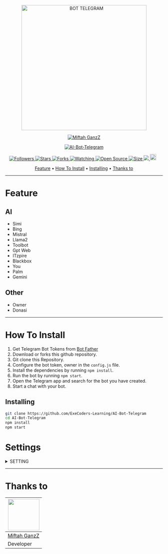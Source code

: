 <p align="center">
<img src="https://encrypted-tbn0.gstatic.com/images?q=tbn:ANd9GcS0uzFzEpGE1pH5fwJSbPCVF5t_piVbNDIcc6fkIIrzD9s2G1iQZHJYvoKzBjNM0d-_YGU&usqp=CAU" alt="BOT TELEGRAM" width="400"/>

 <p align="center">
    <a href="#">
        <img
            src="https://readme-typing-svg.herokuapp.com?size=15&width=280&lines=AI+ChatBot+Created+By+Miftah+🌐"
            alt="Miftah GanzZ"
        />
    </a>
</p>

  
</p>
<p align="center">
<a href="#">
<img title="AI-Bot-Telegram" src="https://img.shields.io/badge/Bot-Telegram-green?colorA=%23ff0000&colorB=%23017e40&style=for-the-badge">
</a>
  </p>

<p align="center">

<a href="https://github.com/ExeCoders-Learning/followers">
<img title="Followers" src="https://img.shields.io/github/followers/ExeCoders-Learning?color=red&style=flat-square">
</a>

<a href="https://github.com/ExeCoders-Learning/AI-Bot-Telegram/stargazers/">
<img title="Stars" src="https://img.shields.io/github/stars/ExeCoders-Learning/AI-Bot-Telegram?color=blue&style=flat-square">
</a
>
<a href="https://github.com/ExeCoders-Learning/AI-Bot-Telegram/network/members">
<img title="Forks" src="https://img.shields.io/github/forks/ExeCoders-Learning/AI-Bot-Telegram?color=red&style=flat-square">
</a>

<a href="https://github.com/ExeCoders-Learning/AI-Bot-Telegram/watchers">
<img title="Watching" src="https://img.shields.io/github/watchers/ExeCoders-Learning/AI-Bot-Telegram?label=Watchers&color=blue&style=flat-square">
</a>

<a href="https://github.com/ExeCoders-Learning/AI-Bot-Telegram">
<img title="Open Source" src="https://badges.frapsoft.com/os/v2/open-source.svg?v=103">
</a>

<a href="https://github.com/ExeCoders-Learning/AI-Bot-Telegram">
<img title="Size" src="https://img.shields.io/github/repo-size/ExeCoders-Learning/AI-Bot-Telegram?style=flat-square&color=green">
</a>
<a href="https://hits.seeyoufarm.com">
<img src="https://hits.seeyoufarm.com/api/count/incr/badge.svg?url=https%3A%2F%2Fgithub.com%2FExeCoders-Learning%2FAI-Bot-Telegram&count_bg=%2379C83D&title_bg=%23555555&icon=probot.svg&icon_color=%2300FF6D&title=hits&edge_flat=false"/>
</a>

<a href="https://github.com/ExeCoders-Learning/AI-Bot-Telegram/graphs/commit-activity">
<img height="20" src="https://img.shields.io/badge/Maintained%3F-no-red.svg"></a>&nbsp;&nbsp;
</p>

<p align="center">
  <a href="https://github.com/ExeCoders-Learning/AI-Bot-Telegram#feature">Feature</a> •
 <a href="https://github.com/ExeCoders-Learning/AI-Bot-Telegram#howtoinstall">How To Install</a> •
  <a href="https://github.com/ExeCoders-Learning/AI-Bot-Telegram#installing">Installing</a> •
  <a href="https://github.com/ExeCoders-Learning/AI-Bot-Telegram#thanks-to">Thanks to</a>
</p>
</div>

----------
# Feature
## AI
* Simi
* Bing
* Mistral
* Llama2
* Toolbot
* Gpt Web
* ITzpire
* Blackbox
* You
* Palm
* Gemini
  
## Other
* Owner
* Donasi

----------
# How To Install
1. Get Telegram Bot Tokens from [Bot Father](https://t.me/@BotFather)
2. Download or forks this github repository.
3. Git clone this Repository.
4. Configure the bot token, owner in the `config.js` file.
5. Install the dependencies by running `npm install`.
6. Run the bot by running `npm start`.
7. Open the Telegram app and search for the bot you have created.
8. Start a chat with your bot.

## Installing
```bash
git clone https://github.com/ExeCoders-Learning/AI-Bot-Telegram
cd AI-Bot-Telegram
npm install
npm start
```
# Settings
 
<details>
  <summary>SETTING</summary>
	
You can edit owner and other in `'./config.js'`
```ts
// Setting Bot
global.botToken = 'Your Bot Token';
global.api = 'https://itzpire.site';
global.qrisImage = './qris.jpg'
global.toxic = "true"; // true or false for simi

// Setting owner
global.ownerContact = {
    phoneNumber: 'Your Number',
    firstName: '',
    lastName: '',
  }
```

</details>

----------
# Thanks to
<a href="https://github.com/miftahganzz"><img src="https://github.com/miftahganzz.png?size=100" width="100" height="100"></a> | 
---|
[Miftah GanzZ](https://github.com/miftahganzz)  |
Developer |

